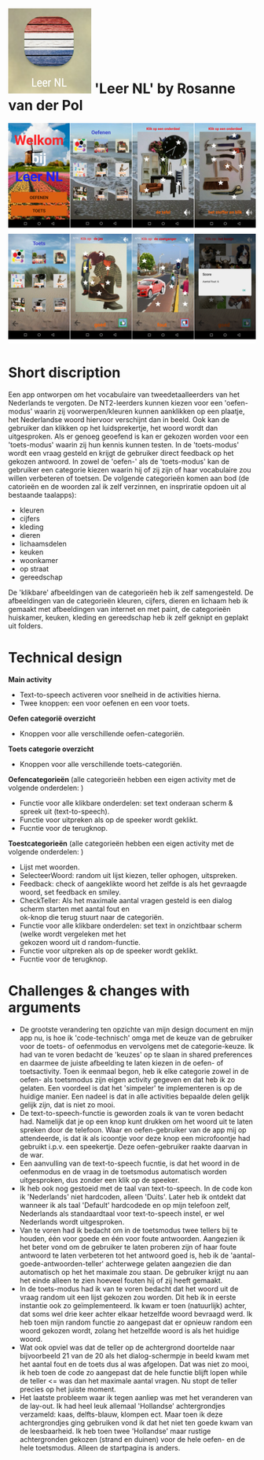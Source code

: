 ![icon](https://github.com/RosannevanderPol/Project/blob/master/doc/icon.png?raw=true) 
'Leer NL' by Rosanne van der Pol
=================

![Screenshots1](https://github.com/RosannevanderPol/Project/blob/master/doc/Screenshots1.png?raw=true)
![Screenshots2](https://github.com/RosannevanderPol/Project/blob/master/doc/Screenshots2.png?raw=true)

# Short discription
Een app ontworpen om het vocabulaire van tweedetaalleerders van het Nederlands te vergoten. De NT2-leerders kunnen kiezen voor een 'oefen-modus' waarin zij voorwerpen/kleuren kunnen aanklikken op een plaatje, het Nederlandse woord hiervoor verschijnt dan in beeld. Ook kan de gebruiker dan klikken op het luidsprekertje, het woord wordt dan uitgesproken. Als er genoeg geoefend is kan er gekozen worden voor een 'toets-modus' waarin zij hun kennis kunnen testen. In de 'toets-modus' wordt een vraag gesteld en krijgt de gebruiker direct feedback op het gekozen antwoord.
In zowel de 'oefen-' als de 'toets-modus' kan de gebruiker een categorie kiezen waarin hij of zij zijn of haar vocabulaire zou willen verbeteren of toetsen. De volgende categorieën komen aan bod (de catorieën en de woorden zal ik zelf verzinnen, en inspriratie opdoen uit al bestaande taalapps):
* kleuren
* cijfers
* kleding
* dieren
* lichaamsdelen
* keuken
* woonkamer
* op straat
* gereedschap

De 'klikbare' afbeeldingen van de categorieën heb ik zelf samengesteld. De afbeeldingen van de categorieën kleuren, cijfers, dieren en lichaam heb ik gemaakt met afbeeldingen van internet en met paint, de categorieën huiskamer, keuken, kleding en gereedschap heb ik zelf geknipt en geplakt uit folders.

# Technical design
**Main activity**
* Text-to-speech activeren voor snelheid in de activities hierna.
* Twee knoppen: een voor oefenen en een voor toets.

**Oefen categorië overzicht**
* Knoppen voor alle verschillende oefen-categoriën.

**Toets categorie overzicht**
* Knoppen voor alle verschillende toets-categoriën.

**Oefencategorieën** (alle categorieën hebben een eigen activity met de volgende onderdelen: )
* Functie voor alle klikbare onderdelen: set text onderaan scherm & spreek uit (text-to-speech).
* Functie voor uitpreken als op de speeker wordt geklikt.
* Fucntie voor de terugknop.

**Toestcategorieën** (alle categorieën hebben een eigen activity met de volgende onderdelen: )
* Lijst met woorden.
* SelecteerWoord: random uit lijst kiezen, teller ophogen, uitspreken.
* Feedback: check of aangeklikte woord het zelfde is als het gevraagde woord, set feedback en smiley.
* CheckTeller: Als het maximale aantal vragen gesteld is een dialog scherm starten met aantal fout en  
ok-knop die terug stuurt naar de categoriën.
* Functie voor alle klikbare onderdelen: set text in onzichtbaar scherm (welke wordt vergeleken met het  
gekozen woord uit d random-functie.
* Functie voor uitpreken als op de speeker wordt geklikt.
* Fucntie voor de terugknop.

# Challenges & changes with arguments
* De grootste verandering ten opzichte van mijn design document en mijn app nu, is hoe ik 'code-technisch' omga met de keuze van de gebruiker voor de toets- of oefenmodus en vervolgens met de categorie-keuze. Ik had van te voren bedacht de 'keuzes' op te slaan in shared preferences en daarmee de juiste afbeelding te laten kiezen in de oefen- of toetsactivity. Toen ik eenmaal begon, heb ik elke categorie zowel in de oefen- als toetsmodus zijn eigen activity gegeven en dat heb ik zo gelaten. Een voordeel is dat het 'simpeler' te implementeren is op de huidige manier. Een nadeel is dat in alle activities bepaalde delen gelijk gelijk zijn, dat is niet zo mooi.
* De text-to-speech-functie is geworden zoals ik van te voren bedacht had. Namelijk dat je op een knop kunt drukken om het woord uit te laten spreken door de telefoon. Waar en oefen-gebruiker van de app mij op attendeerde, is dat ik als icoontje voor deze knop een microfoontje had gebruikt i.p.v. een speekertje. Deze oefen-gebruiker raakte daarvan in de war. 
* Een aanvulling van de text-to-speech fucntie, is dat het woord in de oefenmodus en de vraag in de toetsmodus automatisch worden uitgesproken, dus zonder een klik op de speeker. 
* Ik heb ook nog gestoeid met de taal van text-to-speech. In de code kon ik 'Nederlands' niet hardcoden, alleen 'Duits'. Later heb ik ontdekt dat wanneer ik als taal 'Default' hardcodede en op mijn telefoon zelf, Nederlands als standaardtaal voor text-to-speech instel, er wel Nederlands wordt uitgesproken. 
* Van te voren had ik bedacht om in de toetsmodus twee tellers bij te houden, één voor goede en één voor foute antwoorden. Aangezien ik het beter vond om de gebruiker te laten proberen zijn of haar foute antwoord te laten verbeteren tot het antwoord goed is, heb ik de 'aantal-goede-antwoorden-teller' achterwege gelaten aangezien die dan automatisch op het het maximale zou staan. De gebruiker krijgt nu aan het einde alleen te zien hoeveel fouten hij of zij heeft gemaakt.
* In de toets-modus had ik van te voren bedacht dat het woord uit de vraag random uit een lijst gekozen zou worden. Dit heb ik in eerste instantie ook zo geïmplementeerd. Ik kwam er toen (natuurlijk) achter, dat soms wel drie keer achter elkaar hetzelfde woord bevraagd werd. Ik heb toen mijn random functie zo aangepast dat er opnieuw random een woord gekozen wordt, zolang het hetzelfde woord is als het huidige woord. 
* Wat ook opviel was dat de teller op de achtergrond doortelde naar bijvoorbeeld 21 van de 20 als het dialog-schermpje in beeld kwam met het aantal fout en de toets dus al was afgelopen. Dat was niet zo mooi, ik heb toen de code zo aangepast dat de hele functie blijft lopen while de teller <= was dan het maximale aantal vragen. Nu stopt de teller precies op het juiste moment.  
* Het laatste probleem waar ik tegen aanliep was met het veranderen van de lay-out. Ik had heel leuk allemaal 'Hollandse' achtergrondjes verzameld: kaas, delfts-blauw, klompen ect. Maar toen ik deze achtergrondjes ging gebruiken vond ik dat het niet ten goede kwam van de leesbaarheid. Ik heb toen twee 'Hollandse' maar rustige achtergronden gekozen (strand en duinen) voor de hele oefen- en de hele toetsmodus. Alleen de startpagina is anders. 
